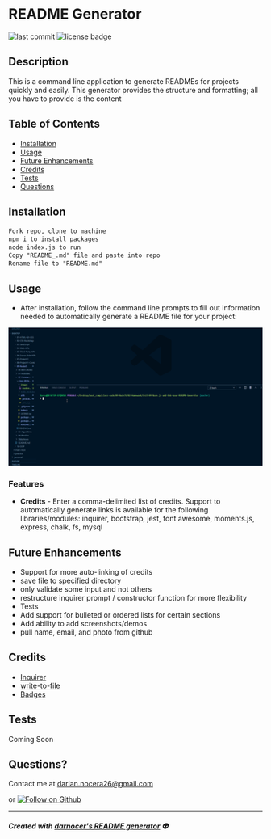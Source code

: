 # README Generator

![last commit](https://img.shields.io/github/last-commit/darnocer/Node.js-and-ES6-README-Generator?style=flat-square) ![license badge](https://img.shields.io/github/license/darnocer/Node.js-and-ES6-README-Generator?style=flat-square)

## Description

This is a command line application to generate READMEs for projects quickly and easily.
This generator provides the structure and formatting; all you have to provide is the content

## Table of Contents

- [Installation](#installation)
- [Usage](#usage)
- [Future Enhancements](#future-enhancements)
- [Credits](#credits)
- [Tests](#tests)
- [Questions](#questions)

## Installation

```
Fork repo, clone to machine
npm i to install packages
node index.js to run
Copy "README_.md" file and paste into repo
Rename file to "README.md"
```

## Usage

- After installation, follow the command line prompts to fill out information needed to automatically generate a README file for your project:

![demogif](images/readmedemo.gif)

### Features

- **Credits** - Enter a comma-delimited list of credits. Support to automatically generate links is available for the following libraries/modules: inquirer, bootstrap, jest, font awesome, moments.js, express, chalk, fs, mysql

## Future Enhancements

- Support for more auto-linking of credits
- save file to specified directory
- only validate some input and not others
- restructure inquirer prompt / constructor function for more flexibility
- Tests
- Add support for bulleted or ordered lists for certain sections
- Add ability to add screenshots/demos
- pull name, email, and photo from github

## Credits

- [Inquirer](https://www.npmjs.com/package/inquirer)
- [write-to-file](https://www.npmjs.com/package/write-to-file)
- [Badges](https://shields.io/)

## Tests

Coming Soon

## Questions?

Contact me at [darian.nocera26@gmail.com](mailto:darian.nocera26@gmail.com)

or [![Follow on Github](https://img.shields.io/github/followers/darnocer?label=Follow&style=social)](http://www.github.com/darnocer)

---

##### _Created with [darnocer's README generator](https://github.com/darnocer/Node.js-and-ES6-README-Generator)_ 👽
